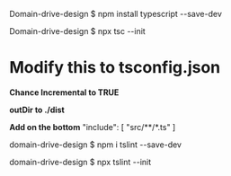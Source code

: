 Domain-drive-design $ npm install typescript --save-dev

Domain-drive-design $ npx tsc --init

# Modify this to tsconfig.json

**Chance Incremental to TRUE**

**outDir to ./dist**

**Add on the bottom**
"include": [
"src/**/*.ts"
]

domain-drive-design $ npm i tslint --save-dev

domain-drive-design $ npx tslint --init
